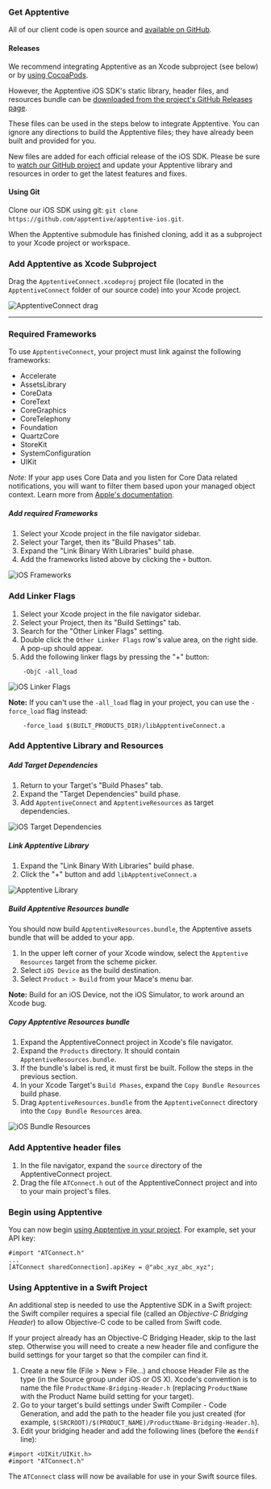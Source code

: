 ### Get Apptentive

All of our client code is open source and [available on GitHub](https://github.com/apptentive/apptentive-ios).

#### Releases

We recommend integrating Apptentive as an Xcode subproject (see below) or by [using CocoaPods](http://www.apptentive.com/docs/ios/setup/cocoapods/).

However, the Apptentive iOS SDK's static library, header files, and resources bundle can be [downloaded from the project's GitHub Releases page](https://github.com/apptentive/apptentive-ios/releases).

These files can be used in the steps below to integrate Apptentive. You can ignore any directions to build the Apptentive files; they have already been built and provided for you.

New files are added for each official release of the iOS SDK. Please be sure to [watch our GitHub project](https://github.com/apptentive/apptentive-ios) and update your Apptentive library and resources in order to get the latest features and fixes.

#### Using Git

Clone our iOS SDK using git: `git clone https://github.com/apptentive/apptentive-ios.git`.

When the Apptentive submodule has finished cloning, add it as a subproject to your Xcode project or workspace.

### Add Apptentive as Xcode Subproject

Drag the `ApptentiveConnect.xcodeproj` project file (located in the `ApptentiveConnect` folder of our source code) into your Xcode project.

![ApptentiveConnect drag](https://raw.githubusercontent.com/apptentive/apptentive-documentation/master/using_apptentive/ios/screenshots/iOS-apptentive-connect.png)

------------------------------------------------------------------------------------

### Required Frameworks

To use `ApptentiveConnect`, your project must link against the following frameworks:

* Accelerate
* AssetsLibrary
* CoreData
* CoreText
* CoreGraphics
* CoreTelephony
* Foundation
* QuartzCore
* StoreKit
* SystemConfiguration
* UIKit

*Note:* If your app uses Core Data and you listen for Core Data related notifications, you will
want to filter them based upon your managed object context. Learn more from [Apple's documentation](https://developer.apple.com/library/mac/#documentation/Cocoa/Reference/CoreDataFramework/Classes/NSManagedObjectContext_Class/NSManagedObjectContext.html).

##### Add required Frameworks

1. Select your Xcode project in the file navigator sidebar.
2. Select your Target, then its "Build Phases" tab.
3. Expand the "Link Binary With Libraries" build phase.
4. Add the frameworks listed above by clicking the `+` button.

![iOS Frameworks](https://raw.githubusercontent.com/apptentive/apptentive-documentation/master/using_apptentive/ios/screenshots/iOS-frameworks.png)

### Add Linker Flags

1. Select your Xcode project in the file navigator sidebar.
2. Select your Project, then its "Build Settings" tab.
3. Search for the "Other Linker Flags" setting.
4. Double click the `Other Linker Flags` row's value area, on the right side. A pop-up should appear.
5. Add the following linker flags by pressing the "+" button:

```
    -ObjC -all_load
```

![iOS Linker Flags](https://raw.githubusercontent.com/apptentive/apptentive-documentation/master/using_apptentive/ios/screenshots/iOS-linker-flags.png)

**Note:** If you can't use the `-all_load` flag in your project, you can use the `-force_load` flag instead:

```
    -force_load $(BUILT_PRODUCTS_DIR)/libApptentiveConnect.a
```

### Add Apptentive Library and Resources

##### Add Target Dependencies

1. Return to your Target's "Build Phases" tab.
2. Expand the "Target Dependencies" build phase.
3. Add `ApptentiveConnect` and `ApptentiveResources` as target dependencies.

![iOS Target Dependencies](https://raw.githubusercontent.com/apptentive/apptentive-documentation/master/using_apptentive/ios/screenshots/iOS-target-dependencies.png)

##### Link Apptentive Library

1. Expand the "Link Binary With Libraries" build phase.
2. Click the "+" button and add `libApptentiveConnect.a`

![Apptentive Library](https://raw.githubusercontent.com/apptentive/apptentive-documentation/master/using_apptentive/ios/screenshots/iOS-apptentive-library.png)

##### Build Apptentive Resources bundle

You should now build `ApptentiveResources.bundle`, the Apptentive assets bundle that will be added to your app.

1. In the upper left corner of your Xcode window, select the `Apptentive Resources` target from the scheme picker.
2. Select `iOS Device` as the build destination.
3. Select `Product > Build` from your Mace's menu bar.

**Note:** Build for an iOS Device, not the iOS Simulator, to work around an Xcode bug.

##### Copy Apptentive Resources bundle

1. Expand the ApptentiveConnect project in Xcode's file navigator.
2. Expand the `Products` directory. It should contain `ApptentiveResources.bundle`.
3. If the bundle's label is red, it must first be built. Follow the steps in the previous section.
3. In your Xcode Target's `Build Phases`, expand the `Copy Bundle Resources` build phase.
4. Drag `ApptentiveResources.bundle` from the `ApptentiveConnect` directory into the `Copy Bundle Resources` area.

![iOS Bundle Resources](https://raw.githubusercontent.com/apptentive/apptentive-documentation/master/using_apptentive/ios/screenshots/iOS-bundle-resources.png)

### Add Apptentive header files

1. In the file navigator, expand the `source` directory of the ApptentiveConnect project.
2. Drag the file `ATConnect.h` out of the ApptentiveConnect project and into to your main project's files.

### Begin using Apptentive

You can now begin [using Apptentive in your project](http://www.apptentive.com/docs/ios/features/). For example, set your API key:  

```
#import "ATConnect.h"
...
[ATConnect sharedConnection].apiKey = @"abc_xyz_abc_xyz";
```

### Using Apptentive in a Swift Project

An additional step is needed to use the Apptentive SDK in a Swift project: the Swift compiler requires a special file (called an *Objective-C Bridging Header*) to allow Objective-C code to be called from Swift code.

If your project already has an Objective-C Bridging Header, skip to the last step. Otherwise you will need to create a new header file and configure the build settings for your target so that the compiler can find it.

1. Create a new file (File > New > File…) and choose Header File as the type (in the Source group under iOS or OS X). Xcode's convention is to name the file `ProductName-Bridging-Header.h` (replacing `ProductName` with the Product Name build setting for your target).
2. Go to your target's build settings under Swift Compiler - Code Generation, and add the path to the header file you just created (for example, `$(SRCROOT)/$(PRODUCT_NAME)/ProductName-Bridging-Header.h`).
3. Edit your bridging header and add the following lines (before the `#endif` line):

```
#import <UIKit/UIKit.h>
#import "ATConnect.h"
```

The `ATConnect` class will now be available for use in your Swift source files.
